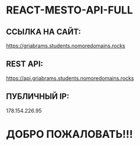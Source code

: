 # REACT-MESTO-API-FULL

## ССЫЛКА НА САЙТ:       
https://griabrams.students.nomoredomains.rocks       
      
## REST API:      
https://api.griabrams.students.nomoredomains.rocks      
      
## ПУБЛИЧНЫЙ IP:      
178.154.226.95      

# ДОБРО ПОЖАЛОВАТЬ!!!      
